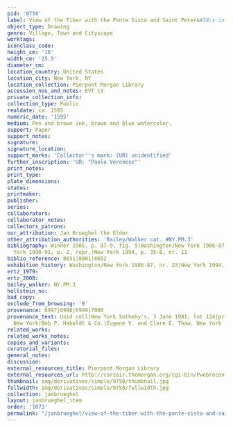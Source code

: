 ```yaml
---
pid: '9750'
label: View of the Tiber with the Ponte Sisto and Saint Peter&#39;s in the Distance
object_type: Drawing
genre: Village, Town and Cityscape
worktags:
iconclass_code:
height_cm: '16'
width_cm: '25.5'
diameter_cm:
location_country: United States
location_city: New York, NY
location_collection: Pierpont Morgan Library
accession_nos_and_notes: EVT 13
private_collection_info:
collection_type: Public
realdate: ca. 1595
numeric_date: '1595'
medium: Pen and brown ink, brown and blue watercolor.
support: Paper
support_notes:
signature:
signature_location:
support_marks: 'Collector''s mark: (UR) unidentified'
further_inscription: 'UR: "Paolo Veronese"'
print_notes:
print_type:
plate_dimensions:
states:
printmaker:
publisher:
series:
collaborators:
collaborator_notes:
collectors_patrons:
our_attribution: Jan Brueghel the Elder
other_attribution_authorities: 'Bailey/Walker cat. #NY.PM.3'
bibliography: Winner 1985, p. 87-9, fig. 9|Washington/New York 1986-87, nr. 23|New
  York 1990-91, p. 2, repr.|New York 1994, p. 35-8, nr. 11
biblio_reference: 8651|8901|8652
exhibition_history: Washington/New York 1986-87, nr. 23|New York 1994, nr. 11
ertz_1979:
ertz_2008:
bailey_walker: NY.PM.3
hollstein_no:
bad_copy:
exclude_from_browsing: '0'
provenance: 6997|6998|6999|7000
provenance_text: Unid coll|New York Sotheby's, 3 June 1981, lot 124|private collection,
  New York|Bob P. Haboldt & Co.|Eugene V. and Clare E. Thaw, New York
related_works:
related_works_notes:
copies_and_variants:
curatorial_files:
general_notes:
discussion:
external_resources_title: Pierpont Morgan Library
external_resources_url: http://corsair.themorgan.org/cgi-bin/Pwebrecon.cgi
thumbnail: img/derivatives/simple/9750/thumbnail.jpg
fullwidth: img/derivatives/simple/9750/fullwidth.jpg
collection: janbrueghel
layout: janbrueghel_item
order: '1073'
permalink: "/janbrueghel/view-of-the-tiber-with-the-ponte-sisto-and-saint-peters-in-the-distance"
---
```

